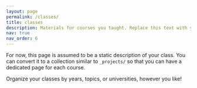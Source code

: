 ```yaml
---
layout: page
permalink: /classes/
title: classes
description: Materials for courses you taught. Replace this text with your description.
nav: true
nav_order: 6
---
```


For now, this page is assumed to be a static description of your class. You can convert it to a collection similar to `_projects/` so that you can have a dedicated page for each course.

Organize your classes by years, topics, or universities, however you like!
